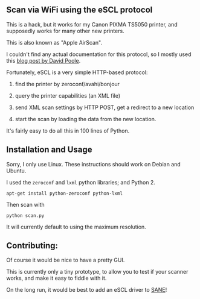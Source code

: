 Scan via WiFi using the eSCL protocol
-------------------------------------

This is a hack, but it works for my Canon PIXMA TS5050 printer, and supposedly works for many other new printers.

This is also known as "Apple AirScan".

I couldn't find any actual documentation for this protocol,
so I mostly used this [blog post by David Poole](http://testcluster.blogspot.de/2014/03/scanning-from-escl-device-using-command.html).

Fortunately, eSCL is a very simple HTTP-based protocol:

1. find the printer by zeroconf/avahi/bonjour

2. query the printer capabilities (an XML file)

3. send XML scan settings by HTTP POST, get a redirect to a new location

4. start the scan by loading the data from the new location.

It's fairly easy to do all this in 100 lines of Python.

Installation and Usage
----------------------
Sorry, I only use Linux. These instructions should work on Debian and Ubuntu.

I used the `zeroconf` and `lxml` python libraries; and Python 2.
```
apt-get install python-zeroconf python-lxml
```

Then scan with
```
python scan.py
```
It will currently default to using the maximum resolution.

Contributing:
-------------
Of course it would be nice to have a pretty GUI.

This is currently only a tiny prototype, to allow you to test if your scanner works, and make it easy to fiddle with it.

On the long run, it would be best to add an eSCL driver to [SANE](http://www.sane-project.org/)!
